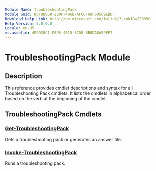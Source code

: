 ```yaml
---
Module Name: TroubleshootingPack
Module Guid: D6FDB0D8-2B0F-406B-AFC6-68F60569EBDF
Download Help Link: http://go.microsoft.com/fwlink/?LinkID=220950
Help Version: 3.0.0.0
Locale: en-US
ms.assetid: 4F9928C1-F895-4015-8C58-BB0DA8A99EF7
---
```


# TroubleshootingPack Module
## Description
This reference provides cmdlet descriptions and syntax for all Troubleshooting Pack cmdlets. It lists the cmdlets in alphabetical order based on the verb at the beginning of the cmdlet.

## TroubleshootingPack Cmdlets
### [Get-TroubleshootingPack](./Get-TroubleshootingPack.md)
Gets a troubleshooting pack or generates an answer file.

### [Invoke-TroubleshootingPack](./Invoke-TroubleshootingPack.md)
Runs a troubleshooting pack.

